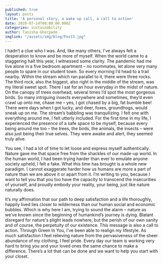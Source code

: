 ```yaml
---
published: true
layout: posts
title: 'A personal story, a wake up call, a call to action'
date: 2020-07-14T00:00:00.000Z
categories: sustainability
author: Tanisha Ghorpade
imglink: "/assets/img/blog/Post3.jpg"
---
```

I hadn’t a clue who I was. And, like many others, I've always felt a desperation to know and be more of myself. When the world came to a staggering halt this year, I witnessed some clarity. The pandemic had me live alone in a five bedroom apartment – no roommates, let alone very many people to spare in our student town. So every morning I’d head to a trail nearby. Within the stream which ran parallel to it, there were three rocks. The third rock, also the biggest, also right in the middle of the stream, was my literal sweet spot. There I sat for an hour everyday in the midst of nature. On the canopy of trees overhead, several times I’d spot the most gorgeous birds. So many intriguing insects everywhere and sometimes, they’d even crawl up onto me, chase me – yes, I got chased by a big, fat bumble bee! There were days when I got lucky, and deer, foxes, groundhogs, would sneak up on me. The stream’s babbling was tranquilizing. I felt one with everything around me, I felt utterly included. For the first time in my life, I experienced the presence of a safe space to be myself, because every being around me too – the trees, the birds, the animals, the insects – were also just being their true selves. They were awake and alert, they seemed truly alive. 

You see, I had a lot of time to let loose and express myself authentically. Nature gave me that space free from the shackles of our made-up world. In the human world, I had been trying harder than ever to emulate anyone society upheld, I felt a fake. What this time has brought is a whole new paradigm. I cannot exaggerate harder how us humans are more a part of nature than we are above it or apart from it. I’m writing to you, because I want to tell you that you too have the capacity to transcend the insecurities of yourself, and proudly embody your reality, your being, just like nature naturally does. 

It’s my affirmation that our path to deep satisfaction and a life thoroughly, happily lived lies closer to wilderness than our human social and economic bubbles. Which is why here I am, trying to sound the alarm – nature as we’ve known since the beginning of humankind’s journey is dying. Blatant disregard for nature's plight leads nowhere, but the perish of our own sanity and of course, the perpetuity of our existence. This message is also a call to action. Through Green In You, I’ve been able to realign my lifestyle. As much satisfaction I feel relieving nature from the pervasiveness of the sheer abundance of my clothing, I feel pride. Every day our team is working very hard to bring you and your loved ones the same chance to make a difference. There’s a lot that can be done and we want to help you start with your closet.


